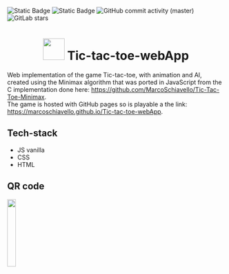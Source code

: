 ![Static Badge](https://img.shields.io/badge/Version-1.0.0-blue)
![Static Badge](https://img.shields.io/badge/Licence-GPL_3.0-yallow)
![GitHub commit activity (master)](https://img.shields.io/github/commit-activity/t/MarcoSchiavello/Tic-tac-toe-webApp?color=orange)
![GitLab stars](https://img.shields.io/github/stars/MarcoSchiavello/Tic-tac-toe-webApp?color=purple)

<h1 align="center" text-allign="center"><img src="https://cdn-icons-png.flaticon.com/512/10199/10199746.png" style="width: 50px" /> Tic-tac-toe-webApp</h1> 

Web implementation of the game Tic-tac-toe, with animation and AI, created using the Minimax algorithm that was ported in JavaScript from the C implementation done here: https://github.com/MarcoSchiavello/Tic-Tac-Toe-Minimax.
<br/>
The game is hosted with GitHub pages so is playable a the link: https://marcoschiavello.github.io/Tic-tac-toe-webApp.


## Tech-stack
- JS vanilla
- CSS
- HTML

## QR code
<img src="https://github.com/MarcoSchiavello/Tic-tac-toe-webApp/blob/main/QR.jpeg" style="width: 20%" />

